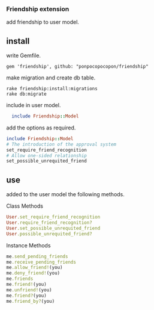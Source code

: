### Friendship extension
  add friendship to user model.

## install

write Gemfile.
```
gem 'friendship', github: "ponpocopocopon/friendship"
```

make migration and create db table.
```
rake friendship:install:migrations
rake db:migrate
```

include in user model.
```ruby
  include Friendship::Model
```

add the options as required.
```ruby
include Friendship::Model
# The introduction of the approval system
set_require_friend_recognition
# Allow one-sided relationship
set_possible_unrequited_friend
```

## use

added to the user model the following methods.

Class Methods
```ruby
User.set_require_friend_recognition
User.require_friend_recognition?
User.set_possible_unrequited_friend
User.possible_unrequited_friend?
```

Instance Methods
```ruby
me.send_pending_friends
me.receive_pending_friends
me.allow_friend!(you)
me.deny_friend!(you)
me.friends
me.friend!(you)
me.unfriend!(you)
me.friend?(you)
me.friend_by?(you)
```

